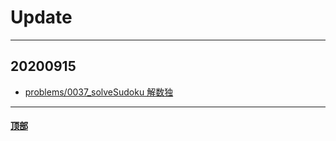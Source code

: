 # <a name="Update">Update</a>

---


## 20200915

* [problems/0037_solveSudoku 解数独](https://github.com/Mathstarry/Leetcode/tree/master/problems/0037_solveSudoku)
---




#### <a href="#Update">顶部</a>
